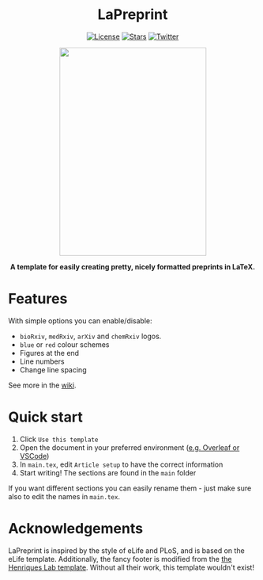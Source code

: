 <h1 align="center">LaPreprint</h1>
<p align="center">
<a href="#"><img alt="License" src="https://img.shields.io/github/license/roaldarbol/lapreprint?style=flat-square"></a>
<a href="#"><img alt="Stars" src="https://img.shields.io/github/stars/roaldarbol/lapreprint?style=social"></a>
<a href="#"><img alt="Twitter" src="https://img.shields.io/twitter/follow/roaldarbol?style=social"></a>
</p>

<p align="center">
  <img width="297" height="420" src="https://user-images.githubusercontent.com/25629697/186181395-85edc43b-c573-4032-85da-a9227ba7721d.png">
</p>
<p align="center">
  <b>A template for easily creating pretty, nicely formatted preprints in LaTeX.</b>
</p>

# Features
With simple options you can enable/disable:
- `bioRxiv`, `medRxiv`, `arXiv` and `chemRxiv` logos.
- `blue` or `red` colour schemes
- Figures at the end
- Line numbers
- Change line spacing

See more in the [wiki](https://github.com/roaldarbol/LaPreprint/wiki).

# Quick start
1. Click `Use this template`
2. Open the document in your preferred environment ([e.g. Overleaf or VSCode](https://github.com/roaldarbol/LaPreprint/wiki/Working-environment))
3. In `main.tex`, edit `Article setup` to have the correct information
4. Start writing! The sections are found in the `main` folder

If you want different sections you can easily rename them - just make sure also to edit the names in `main.tex`.

# Acknowledgements
LaPreprint is inspired by the style of eLife and PLoS, and is based on the eLife template. Additionally, the fancy footer is modified from the [the Henriques Lab template](https://www.overleaf.com/latex/templates/henriqueslab-biorxiv-template/nyprsybwffws). Without all their work, this template wouldn't exist!
